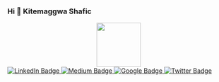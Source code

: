 ### Hi 👋 Kitemaggwa Shafic

<!--
**Kitemaggwa-Shafic/Kitemaggwa-Shafic** is a ✨ _special_ ✨ repository because its `README.md` (this file) appears on your GitHub profile.

Here are some ideas to get you started:

- 🔭 I’m currently working on ...
- 🌱 I’m currently learning new Python frameworks for backend and frontend with vue
- 👯 I’m looking to collaborate on Python projects with Django
- 🤔 I’m looking for help with Data Science and Machine Learning
- 💬 Ask me about ...
- 📫 How to reach me: kitemaggwashafic@gmail.com, https://medium.com/@kitemaggwashafic
- 😄 Pronouns: ...
- ⚡ Fun fact: ...
-->

<div id="header" align="center">
  <img src="https://media.giphy.com/media/M9gbBd9nbDrOTu1Mqx/giphy.gif" width="100"/>
</div>
<div id="badges">
  <a href="https://www.linkedin.com/in/kitemaggwa-shafic-98307171/">
    <img src="https://img.shields.io/badge/LinkedIn-blue?style=for-the-badge&logo=linkedin&logoColor=white" alt="LinkedIn Badge"/>
  </a>
  <a href="https://medium.com/@kitemaggwashafic">
    <img src="https://img.shields.io/badge/Medium-black?style=for-the-badge&logo=youtube&logoColor=white" alt="Medium Badge"/>
  </a>
  <a href="#">
    <img src="https://img.shields.io/badge/Google-red?style=for-the-badge&logo=youtube&logoColor=white" alt="Google Badge"/>
  </a>
  <a href="https://twitter.com/@kitemaggwaFic">
    <img src="https://img.shields.io/badge/Twitter-blue?style=for-the-badge&logo=twitter&logoColor=white" alt="Twitter Badge"/>
  </a>
</div>
